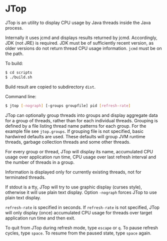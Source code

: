 # JTop

JTop is an utility to display CPU usage by Java threads inside the Java process.

Internally it uses jcmd and displays results returned by jcmd. Accordingly, JDK (not JRE) is required. JDK must be of sufficiently recent version, as older versions do not return thread CPU usage information. ``jcmd`` must be on the path.

To build:

```sh
$ cd scripts
$ ./build.sh
```
Build result are copied to subdirectory ``dist``.

Command line:

```sh
$ jtop [-nograph] [-groups groupfile] pid [refresh-rate]
```

JTop can optionally group threads into groups and display aggregate data for a group of threads, rather than for each individual threads. Grouping is defined by a file listing thread name patterns for each group. For the example file see ``jtop.groups``. If grouping file is not specified, basic hardwired defaults are used. These defaults will group JVM runtime threads, garbage collection threads and some other threads.

For every group or thread, JTop will display its name, accumulated CPU usage over application run time, CPU usage over last refresh interval and the number of threads in a group.

Information is displayed only for currently existing threads, not for terminated threads.

If stdout is a tty, JTop will try to use graphic display (curses style), otherwise it will use plain text display. 
Option ``-nograph`` forces JTop to use plain text display.

``refresh-rate`` is specified in seconds. If ``refresh-rate`` is not specified, JTop will only display (once) accumulated CPU usage for threads over target application run time and then exit.

To quit from JTop during refresh mode, type ``escape`` or ``q``.
To pause refresh cycles, type ``space``.
To resume from the paused state, type ``space`` again.